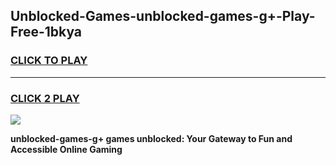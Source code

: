 
## Unblocked-Games-unblocked-games-g+-Play-Free-1bkya
<h3>
<a href="https://premium76.site?title=unblocked-games-g+&ref=23A">CLICK TO PLAY</a></h3>
<hr>

<h3>
<a href="https://premium76.site?title=unblocked-games-g+&ref=23A">CLICK 2 PLAY</a>
  
</h3>

<a href="https://premium76.site?title=unblocked-games-g+&ref=23A"><img src="https://clearcache.store/games.png"></a>


**unblocked-games-g+ games unblocked: Your Gateway to Fun and Accessible Online Gaming**
